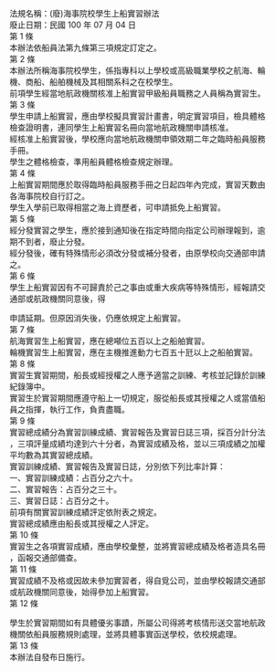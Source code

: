 法規名稱：(廢)海事院校學生上船實習辦法  
廢止日期：民國 100 年 07 月 04 日  
第 1 條  
本辦法依船員法第九條第三項規定訂定之。  
第 2 條  
本辦法所稱海事院校學生，係指專科以上學校或高級職業學校之航海、輪  
機、商船、船舶機械及其相關系科之在校學生。  
前項學生經當地航政機關核准上船實習甲級船員職務之人員稱為實習生。  
第 3 條  
學生申請上船實習，應由學校擬具實習計畫書，明定實習項目，檢具體格  
檢查證明書，連同學生上船實習名冊向當地航政機關申請核准。  
經核准上船實習後，學校應向當地航政機關申領效期二年之臨時船員服務  
手冊。  
學生之體格檢查，準用船員體格檢查規定辦理。  
第 4 條  
上船實習期間應於取得臨時船員服務手冊之日起四年內完成，實習天數由  
各海事院校自行訂之。  
學生入學前已取得相當之海上資歷者，可申請抵免上船實習。  
第 5 條  
經分發實習之學生，應於接到通知後在指定時間向指定公司辦理報到，逾  
期不到者，廢止分發。  
經分發後，確有特殊情形必須改分發或補分發者，由原學校向交通部申請  
之。  
第 6 條  
學生上船實習因有不可歸責於己之事由或重大疾病等特殊情形，經報請交  
通部或航政機關同意後，得  


申請延期。但原因消失後，仍應依規定上船實習。  
第 7 條  
航海實習生上船實習，應在總噸位五百以上之船舶實習。  
輪機實習生上船實習，應在主機推進動力七百五十瓩以上之船舶實習。  
第 8 條  
實習生實習期間，船長或經授權之人應予適當之訓練、考核並記錄於訓練  
紀錄簿中。  
實習生於實習期間應遵守船上一切規定，服從船長或其授權之人或當值船  
員之指揮，執行工作，負責盡職。  
第 9 條  
實習總成績分為實習訓練成績、實習報告及實習日誌三項，採百分計分法  
，三項評量成績均達到六十分者，為實習成績及格，並以三項成績之加權  
平均數為其實習總成績。  
實習訓練成績、實習報告及實習日誌，分別依下列比率計算：  
一、實習訓練成績：占百分之六十。  
二、實習報告：占百分之三十。  
三、實習日誌：占百分之十。  
前項有關實習訓練成績評定依附表之規定。  
實習總成績應由船長或其授權之人評定。  
第 10 條  
實習生之各項實習成績，應由學校彙整，並將實習總成績及格者造具名冊  
，函報交通部備查。  
第 11 條  
實習成績不及格或因故未參加實習者，得自覓公司，並由學校報請交通部  
或航政機關同意後，始得參加上船實習。  
第 12 條  


學生於實習期間如有具體優劣事蹟，所屬公司得將考核情形送交當地航政  
機關依船員服務規則處理，並將具體事實函送學校，依校規處理。  
第 13 條  
本辦法自發布日施行。  


